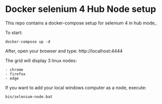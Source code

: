 # Docker selenium 4 Hub Node setup

This repo contains a docker-compose setup for selenium 4 in hub mode,. 

To start:

    docker-compose up -d

After, open your browser and type: http://localhost:4444

The grid will display 3 linux nodes:

    - chrome
    - firefox
    - edge

If you want to add your local windows computer as a node, execute:

    bin/selenium-node.bat

